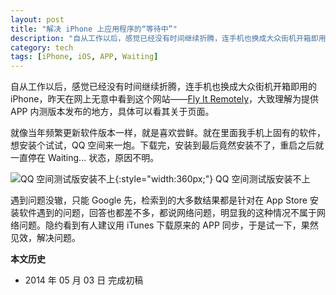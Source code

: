 ```yaml
---
layout: post
title: "解决 iPhone 上应用程序的“等待中”"
description: "自从工作以后，感觉已经没有时间继续折腾，连手机也换成大众街机开箱即用的 iPhone，昨天在网上无意中看到这个网站——Fly It Remotely，大致理解为提供 APP 内测版本发布的地方，具体可以看其关于页面。"
category: tech
tags: [iPhone, iOS, APP, Waiting]
---
```


自从工作以后，感觉已经没有时间继续折腾，连手机也换成大众街机开箱即用的 iPhone，昨天在网上无意中看到这个网站——[Fly It Remotely](http://fir.im/)，大致理解为提供 APP 内测版本发布的地方，具体可以看其关于页面。

就像当年频繁更新软件版本一样，就是喜欢尝鲜。就在里面我手机上固有的软件，想安装个试试，QQ 空间来一炮。下载完，安装到最后竟然安装不了，重启之后就一直停在 Waiting... 状态，原因不明。

![QQ 空间测试版安装不上]({{site.IMG_PATH}}/solved-waiting-with-app-of-iphone.gif){:style="width:360px;"}
QQ 空间测试版安装不上

遇到问题没辙，只能 Google 先，检索到的大多数结果都是针对在 App Store 安装软件遇到的问题，回答也都差不多，都说网络问题，明显我的这种情况不属于网络问题。隐约看到有人建议用 iTunes 下载原来的 APP 同步，于是试一下，果然见效，解决问题。


**本文历史**

* 2014 年 05 月 03 日 完成初稿

